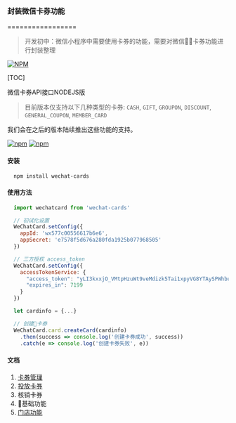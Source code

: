 ### 封装微信卡券功能
=================
> 开发初中：微信小程序中需要使用卡券的功能，需要对微信卡券功能进行封装整理


[![NPM](https://nodei.co/npm/wechat-cards.png?downloads=true&downloadRank=true&stars=true)](https://nodei.co/npm/wechat-cards/)


[TOC]

微信卡券API接口NODEJS版

> 目前版本仅支持以下几种类型的卡券: `CASH`, `GIFT`, `GROUPON`, `DISCOUNT`, `GENERAL_COUPON`,    `MEMBER_CARD` 

我们会在之后的版本陆续推出这些功能的支持。

[![npm](https://img.shields.io/npm/v/wechat-cards.svg)]()
[![npm](https://img.shields.io/npm/dm/wechat-cards.svg)]()



#### 安装
```
  npm install wechat-cards
```


#### 使用方法
```javascript
  import wechatcard from 'wechat-cards'

  // 初试化设置
  WeChatCard.setConfig({
    appId: 'wx577c00556617b6e6',
    appSecret: 'e7578f5d676a280fda1925b077968505'
  })

  // 三方授权 access_token
  WeChatCard.setConfig({
    accessTokenService: {
      "access_token": "yLI3kxxjO_VMtpHzuWt9veMdizk5Tai1xpyVG8YTAySPWhbuova8RsHTuKAKENdjqVOHfCWdx_E-utxBu0R4l2AlbxGlamRWRXawysELO4l_kc_ZmxSCB0oroQSiyKRYUUOfAAAPPJ",
      "expires_in": 7199
    }
  })

  let cardinfo = {...}

  // 创建卡券
  WeChatCard.card.createCard(cardinfo)
    .then(success => console.log('创建卡券成功', success))
    .catch(e => console.log('创建卡券失败', e))
  ```

#### 文档
  1. [卡券管理](./doc/card.md)
  2. [投放卡券](./doc/delivery.md)
  3. 核销卡券
  4. 基础功能
  5. [门店功能](./doc/shop.md)
